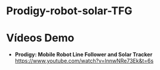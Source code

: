 # Prodigy-robot-solar-TFG
# Vídeos Demo

- **Prodigy: Mobile Robot Line Follower and Solar Tracker**  
  https://www.youtube.com/watch?v=lnnwNRe73Ek&t=6s
  
